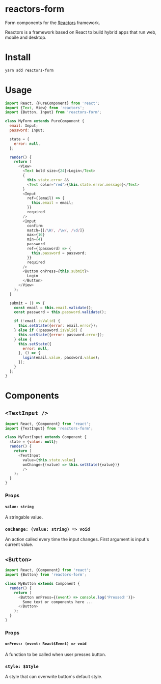 reactors-form
===

Form components for the [Reactors](https://github.com/co2-git/reactors) framework.

Reactors is a framework based on React to build hybrid apps that run web, mobile and desktop.

# Install

```bash
yarn add reactors-form
```

# Usage

```javascript
import React, {PureComponent} from 'react';
import {Text, View} from 'reactors';
import {Button, Input} from 'reactors-form';

class MyForm extends PureComponent {
  email: Input;
  password: Input;

  state = {
    error: null,
  };

  render() {
    return (
      <View>
        <Text bold size={24}>Login</Text>
        {
          this.state.error &&
          <Text color="red">{this.state.error.message}</Text>
        }
        <Input
          ref={(email) => {
            this.email = email;
          }}
          required
        />
        <Input
          confirm
          match={[/\W/, /\w/, /\d/]}
          max={16}
          min={4}
          password
          ref={(password) => {
            this.password = password;
          }}
          required
        />
        <Button onPress={this.submit}>
          Login
        </Button>
      </View>
    );
  }

  submit = () => {
    const email = this.email.validate();
    const password = this.password.validate();

    if (!email.isValid) {
      this.setState({error: email.error});
    } else if (!password.isValid) {
      this.setState({error: password.error});
    } else {
      this.setState({
        error: null,
      }, () => {
        login(email.value, password.value);
      });
    }
  };
}
```

# Components

## `<TextInput />`

```javascript
import React, {Component} from 'react';
import {TextInput} from 'reactors-form';

class MyTextInput extends Component {
  state = {value: null};
  render() {
    return (
      <TextInput
        value={this.state.value}
        onChange={(value) => this.setState({value})}
        />
    );
  }
}
```

### Props

#### `value: string`

A stringable value.

### `onChange: (value: string) => void`

An action called every time the input changes. First argument is input's current value.

## `<Button>`

```javascript
import React, {Component} from 'react';
import {Button} from 'reactors-form';

class MyButton extends Component {
  render() {
    return (
      <Button onPress={(event) => console.log('Pressed!')}>
        Some text or components here ...
      </Button>
    );
  }
}
```

### Props

#### `onPress: (event: React$Event) => void`

A function to be called when user presses button.

### `style: $Style`

A style that can overwrite button's default style.
